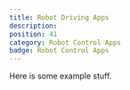 ```yaml
---
title: Robot Driving Apps
description: 
position: 41
category: Robot Control Apps
badge: Robot Control Apps
---
```


Here is some example stuff.